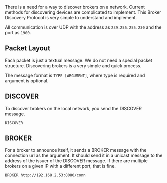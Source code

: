 There is a need for a way to discover brokers on a network. Current methods for discovering devices are complicated to implement. This Broker Discovery Protocol is very simple to understand and implement.

All communication is over UDP with the address as `239.255.255.230` and the port as `1900`.

## Packet Layout

Each packet is just a textual message. We do not need a special packet structure. Discovering brokers is a very simple and quick process.

The message format is `TYPE [ARGUMENT]`, where type is required and argument is optional.

## DISCOVER

To discover brokers on the local network, you send the DISCOVER message.

```
DISCOVER
```

## BROKER

For a broker to announce itself, it sends a BROKER message with the connection url as the argument. It should send it in a unicast message to the address of the issuer of the DISCOVER message. If there are multiple brokers on a given IP with a different port, that is fine.

```
BROKER http://192.168.2.53:8080/conn
```
